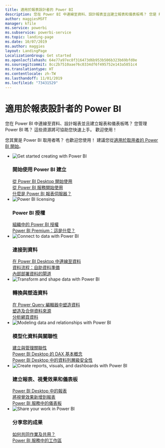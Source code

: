 ```yaml
---
title: 適用於報表設計者的 Power BI
description: 您在 Power BI 中連線至資料、設計報表並且建立報表和儀表板嗎？ 您是 Power BI 系統管理員嗎？
author: maggiesMSFT
manager: kfile
ms.service: powerbi
ms.subservice: powerbi-service
ms.topic: landing-page
ms.date: 10/07/2019
ms.author: maggies
layout: LandingPage
LocalizationGroup: Get started
ms.openlocfilehash: 64e77a97ec8f316473d6b953b506b323b69bfd0e
ms.sourcegitcommit: 8cc2b7510aae76c0334df6f495752e143a5851c4
ms.translationtype: HT
ms.contentlocale: zh-TW
ms.lasthandoff: 11/01/2019
ms.locfileid: "73431529"
---
```

# <a name="power-bi-for-report-designers"></a>適用於報表設計者的 Power BI

您在 Power BI 中連線至資料、設計報表並且建立報表和儀表板嗎？ 您管理 Power BI 嗎？ 這些資源將可協助您快速上手。 歡迎使用！

您其實是 Power BI 取用者嗎？ 也歡迎您使用！ 建議您從[適用於取用者的 Power BI 開始](consumer/power-bi-consumer-landing.md)。

<ul class="panelContent cardsF"> 
            <li> 
                  <div class="cardSize"> 
                        <div class="cardPadding"> 
                              <div class="card"> 
                                    <div class="cardImageOuter">
                                          <div class="cardImage">
                                                <img alt="Get started creating with Power BI" src="media/power-bi-creator-landing/power-bi-designer-get-started.svg" data-linktype="relative-path">
                                          </div>
                                    </div>
                                    <div class="cardText"> 
                                          <h3>開始使用 Power BI 建立</h3> 
                                          <p></p>
                                               <a href="desktop-what-is-desktop.md">從 Power BI Desktop 開始使用</a><br/> 
                                               <a href="fundamentals/power-bi-overview.md">從 Power BI 服務開始使用</a><br/> 
                                               <a href="report-server/get-started.md">什麼是 Power BI 報表伺服器？</a>
                                    </div> 
                              </div> 
                        </div> 
                  </div> 
            </li>
            <li> 
                  <div class="cardSize"> 
                        <div class="cardPadding"> 
                              <div class="card"> 
                                    <div class="cardImageOuter">
                                          <div class="cardImage">
                                                <img alt="Power BI licensing" src="media/power-bi-creator-landing/power-bi-designer-licensing.svg" data-linktype="relative-path">
                                          </div>
                                    </div>
                                    <div class="cardText"> 
                                          <h3>Power BI 授權</h3> 
                                          <p></p>
                                                <a href="service-admin-licensing-organization.md">組織中的 Power BI 授權</a><br/> 
                                                <a href="service-premium-what-is.md">Power BI Premium：這是什麼？</a> 
                                    </div> 
                              </div> 
                        </div> 
                  </div> 
            </li>
            <li> 
                  <div class="cardSize"> 
                        <div class="cardPadding"> 
                              <div class="card"> 
                                    <div class="cardImageOuter">
                                          <div class="cardImage">
                                                <img alt="Connect to data with Power BI" src="media/power-bi-creator-landing/power-bi-designer-connect-data.svg" data-linktype="relative-path">
                                          </div>
                                    </div>
                                    <div class="cardText"> 
                                          <h3>連接到資料</h3> 
                                          <p></p>
                                                <a href="desktop-quickstart-connect-to-data.md">在 Power BI Desktop 中連線至資料</a><br/> 
                                                <a href="service-dataflows-overview.md">資料流程：自助資料準備</a><br/> 
                                                <a href="service-gateway-onprem.md">內部部署資料的閘道</a>
                                    </div> 
                              </div> 
                        </div> 
                  </div> 
            </li>
            <li> 
                  <div class="cardSize"> 
                        <div class="cardPadding"> 
                              <div class="card"> 
                                    <div class="cardImageOuter">
                                          <div class="cardImage">
                                                <img alt="Transform and shape data with Power BI" src="media/power-bi-creator-landing/power-bi-designer-transform-shape-data.svg" data-linktype="relative-path">
                                          </div>
                                    </div>
                                    <div class="cardText"> 
                                          <h3>轉換與塑造資料</h3> 
                                          <p></p>
                                                <a href="desktop-common-query-tasks.md">在 Power Query 編輯器中塑造資料</a><br/> 
                                                <a href="desktop-shape-and-combine-data.md">塑造及合併資料來源</a><br/> 
                                                <a href="desktop-tutorial-importing-and-analyzing-data-from-a-web-page.md">分析網頁資料</a>
                                    </div> 
                              </div> 
                        </div> 
                  </div> 
            </li>
            <li> 
                  <div class="cardSize"> 
                        <div class="cardPadding"> 
                              <div class="card"> 
                                    <div class="cardImageOuter">
                                          <div class="cardImage">
                                                <img alt="Modeling data and relationships with Power BI" src="media/power-bi-creator-landing/power-bi-designer-modeling-data-relationships.svg" data-linktype="relative-path">
                                          </div>
                                    </div>
                                    <div class="cardText"> 
                                          <h3>模型化資料與關聯性</h3> 
                                          <p></p>
                                                <a href="desktop-create-and-manage-relationships.md">建立與管理關聯性</a><br/>
                                                <a href="desktop-quickstart-learn-dax-basics.md">Power BI Desktop 的 DAX 基本概念</a><br/> 
                                                <a href="service-admin-rls.md">Power BI Desktop 中的資料列層級安全性</a> 
                                    </div> 
                              </div> 
                        </div> 
                  </div> 
            </li>
            <li> 
                  <div class="cardSize"> 
                        <div class="cardPadding"> 
                              <div class="card"> 
                                    <div class="cardImageOuter">
                                          <div class="cardImage">
                                                <img alt="Create reports, visuals, and dashboards with Power BI" src="media/power-bi-creator-landing/power-bi-designer-create-reports-visuals-dashboards.svg" data-linktype="relative-path">
                                          </div>
                                    </div>
                                    <div class="cardText"> 
                                          <h3>建立報表、視覺效果和儀表板</h3> 
                                          <p></p>
                                                <a href="desktop-report-view.md">Power BI Desktop 中的報表</a><br/> 
                                                <a href="power-bi-report-add-visualizations-i.md">將視覺效果新增到報表</a><br/> 
                                                <a href="service-dashboard-create.md">Power BI 服務中的儀表板</a>
                                    </div> 
                              </div> 
                        </div> 
                  </div> 
            </li>
            <li> 
                  <div class="cardSize"> 
                        <div class="cardPadding"> 
                              <div class="card"> 
                                    <div class="cardImageOuter">
                                          <div class="cardImage">
                                                <img alt="Share your work in Power BI" src="media/power-bi-creator-landing/power-bi-designer-share-work.svg" data-linktype="relative-path">
                                          </div>
                                    </div>
                                    <div class="cardText"> 
                                          <h3>分享您的成果</h3> 
                                          <p></p>
                                                <a href="service-how-to-collaborate-distribute-dashboards-reports.md">如何共同作業及共用？</a><br/>
                                                <a href="service-create-workspaces.md">Power BI 服務中的工作區</a> 
                                    </div> 
                              </div> 
                        </div> 
                  </div> 
            </li>
</ul>



